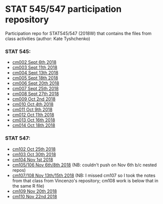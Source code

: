 # STAT 545/547 participation repository 
Participation repo for STAT545/547 (2018W) that contains the files from class activities (author: Kate Tyshchenko)

### STAT 545:
- [cm002 Sept 6th 2018](https://github.com/Kate96/STAT545_participation/tree/master/cm002)
- [cm003 Sept 11th 2018](https://github.com/Kate96/STAT545_participation/tree/master/cm003)
- [cm004 Sept 13th 2018](https://github.com/Kate96/STAT545_participation/tree/master/cm004)
- [cm005 Sept 18th 2018](https://github.com/Kate96/STAT545_participation/tree/master/cm005)
- [cm006 Sept 20th 2018](https://github.com/Kate96/STAT545_participation/tree/master/cm006)
- [cm007 Sept 25th 2018](https://github.com/Kate96/STAT545_participation/tree/master/cm007)
- [cm008 Sept 27th 2018](https://github.com/Kate96/STAT545_participation/tree/master/cm008)
- [cm009 Oct 2nd 2018](https://github.com/Kate96/STAT545_participation/tree/master/cm009)
- [cm010 Oct 4th 2018](https://github.com/Kate96/STAT545_participation/tree/master/cm010)
- [cm011 Oct 9th 2018](https://github.com/Kate96/STAT545_participation/tree/master/cm011)
- [cm012 Oct 11th 2018](https://github.com/Kate96/STAT545_participation/tree/master/cm012)
- [cm013 Oct 16th 2018](https://github.com/Kate96/STAT545_participation/tree/master/cm013)
- [cm014 Oct 18th 2018](https://github.com/Kate96/STAT545_participation/tree/master/cm014)

### STAT 547:
- [cm102 Oct 25th 2018](https://github.com/Kate96/STAT545_participation/tree/master/cm102)
- [cm103 Oct 30th 2018](https://github.com/Kate96/STAT545_participation/tree/master/cm103)
- [cm104 Nov 1st 2018](https://github.com/Kate96/STAT545_participation/tree/master/cm104)
- [cm105/106 Nov 6th/8th 2018](https://github.com/Kate96/STAT545_participation/tree/master/cm105_106) (NB: couldn't push on Nov 6th b/c nested repos)
- [cm107/108 Nov 13th/15th 2018](https://github.com/Kate96/STAT545_participation/tree/master/cm107_108) (NB: I missed cm107 so I took the notes from that class from Vincenzo's repository; cm108 work is below that in the same R file)
- [cm109 Nov 20th 2018](https://github.com/Kate96/STAT545_participation/tree/master/cm109/cm109-automation_examples)
- [cm110 Nov 22nd 2018](https://github.com/Kate96/STAT545_participation/tree/master/cm110/word_histogram)

